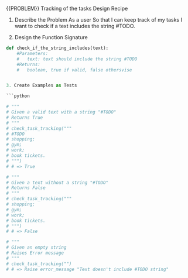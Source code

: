 {{PROBLEM}} Tracking of the tasks Design Recipe

1. Describe the Problem
As a user
So that I can keep track of my tasks
I want to check if a text includes the string #TODO.

2. Design the Function Signature

```python
def check_if_the_string_includes(text):
    #Parameters:
    #   text: text should include the string #TODO
    #Returns:
    #   boolean, true if valid, false othersvise


3. Create Examples as Tests

```python

# """
# Given a valid text with a string "#TODO"
# Returns True
# """
# check_task_tracking("""
# #TODO
# shopping;
# gym;
# work;
# book tickets.
# """)
# # => True

# """
# Given a text without a string "#TODO"
# Returns False
# """
# check_task_tracking("""
# shopping;
# gym;
# work;
# book tickets.
# """)
# # => False

# """
# Given an empty string
# Raises Error message
# """
# check_task_tracking("")
# # => Raise error_message "Text doesn't include #TODO string"